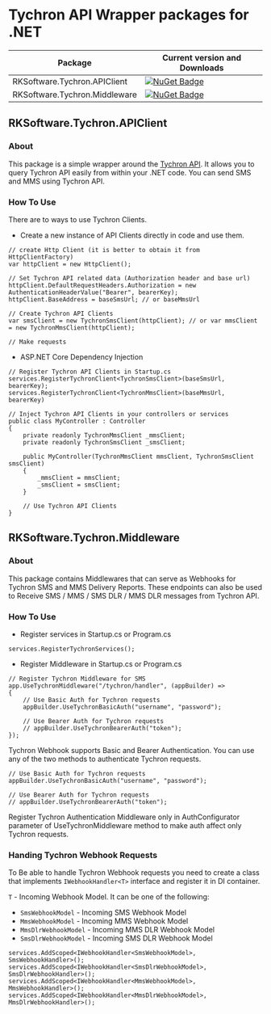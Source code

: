 # Tychron API Wrapper packages for .NET

| Package  |  Current version and Downloads
|---|---|
|  RKSoftware.Tychron.APIClient  | [![NuGet Badge](https://buildstats.info/nuget/RKSoftware.Tychron.APIClient)](https://www.nuget.org/packages/RKSoftware.Tychron.APIClient/)
|  RKSoftware.Tychron.Middleware |  [![NuGet Badge](https://buildstats.info/nuget/RKSoftware.Tychron.Middleware)](https://www.nuget.org/packages/RKSoftware.Tychron.Middleware/)

## RKSoftware.Tychron.APIClient

### About
This package is a simple wrapper around the [Tychron API](https://docs.tychron.info/). It allows you to query Tychron API easily from within your .NET code. You can send SMS and MMS using Tychron API.

### How To Use
There are to ways to use Tychron Clients.

- Create a new instance of API Clients directly in code and use them.
```
// create Http Client (it is better to obtain it from HttpClientFactory)
var httpClient = new HttpClient();

// Set Tychron API related data (Authorization header and base url)
httpClient.DefaultRequestHeaders.Authorization = new AuthenticationHeaderValue("Bearer", bearerKey);
httpClient.BaseAddress = baseSmsUrl; // or baseMmsUrl

// Create Tychron API Clients
var smsClient = new TychronSmsClient(httpClient); // or var mmsClient = new TychronMmsClient(httpClient);

// Make requests
```
- ASP.NET Core Dependency Injection
```
// Register Tychron API Clients in Startup.cs
services.RegisterTychronClient<TychronSmsClient>(baseSmsUrl, bearerKey);
services.RegisterTychronClient<TychronMmsClient>(baseMmsUrl, bearerKey)

// Inject Tychron API Clients in your controllers or services
public class MyController : Controller
{    
    private readonly TychronMmsClient _mmsClient;
    private readonly TychronSmsClient _smsClient;

    public MyController(TychronMmsClient mmsClient, TychronSmsClient smsClient)
    {
        _mmsClient = mmsClient;
        _smsClient = smsClient;
    }

    // Use Tychron API Clients
}
```

## RKSoftware.Tychron.Middleware

### About
This package contains Middlewares that can serve as Webhooks for Tychron SMS and MMS Delivery Reports. 
These endpoints can also be used to Receive SMS / MMS / SMS DLR / MMS DLR messages from Tychron API.

### How To Use
- Register services in Startup.cs or Program.cs
```
services.RegisterTychronServices();
```
- Register Middleware in Startup.cs or Program.cs
```
// Register Tychron Middleware for SMS
app.UseTychronMiddleware("/tychron/handler", (appBuilder) =>
{
    // Use Basic Auth for Tychron requests
    appBuilder.UseTychronBasicAuth("username", "password");

    // Use Bearer Auth for Tychron requests
    // appBuilder.UseTychronBearerAuth("token");
});
```

Tychron Webhook supports Basic and Bearer Authentication. You can use any of the two methods to authenticate Tychron requests.
```
// Use Basic Auth for Tychron requests
appBuilder.UseTychronBasicAuth("username", "password");

// Use Bearer Auth for Tychron requests
// appBuilder.UseTychronBearerAuth("token");
```

Register Tychron Authentication Middleware only in AuthConfigurator parameter of UseTychronMiddleware method to make auth affect only Tychron requests.

### Handing Tychron Webhook Requests

To Be able to handle Tychron Webhook requests you need to create a class that implements `IWebhookHandler<T>` interface and register it in DI container.

`T` -  Incoming Webhook Model. It can be one of the following:
- `SmsWebhookModel` - Incoming SMS Webhook Model
- `MmsWebhookModel` - Incoming MMS Webhook Model
- `MmsDlrWebhookModel` - Incoming MMS DLR Webhook Model
- `SmsDlrWebhookModel` - Incoming SMS DLR Webhook Model

```
services.AddScoped<IWebhookHandler<SmsWebhookModel>, SmsWebhookHandler>();
services.AddScoped<IWebhookHandler<SmsDlrWebhookModel>, SmsDlrWebhookHandler>();
services.AddScoped<IWebhookHandler<MmsWebhookModel>, MmsWebhookHandler>();
services.AddScoped<IWebhookHandler<MmsDlrWebhookModel>, MmsDlrWebhookHandler>();
```